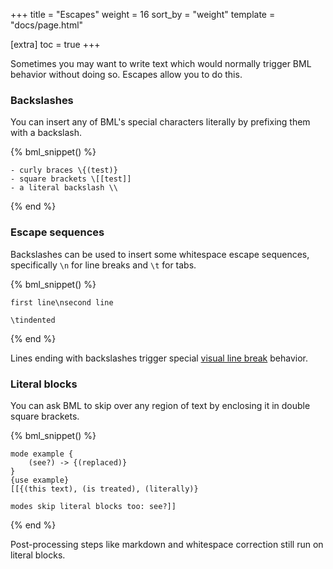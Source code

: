 +++
title = "Escapes"
weight = 16
sort_by = "weight"
template = "docs/page.html"

[extra]
toc = true
+++

Sometimes you may want to write text which would normally trigger BML behavior without doing so. Escapes allow you to do this.

### Backslashes

You can insert any of BML's special characters literally by prefixing them with a backslash.

{% bml_snippet() %}
```bml
- curly braces \{(test)}
- square brackets \[[test]]
- a literal backslash \\
```
{% end %}

### Escape sequences

Backslashes can be used to insert some whitespace escape sequences, specifically `\n` for line breaks and `\t` for tabs.

{% bml_snippet() %}
```bml
first line\nsecond line

\tindented
```
{% end %}

Lines ending with backslashes trigger special [visual line break](/docs/guide/formatting#visual-line-breaks) behavior.

### Literal blocks

You can ask BML to skip over any region of text by enclosing it in double square brackets.

{% bml_snippet() %}
```bml
mode example {
    (see?) -> {(replaced)}
}
{use example}
[[{(this text), (is treated), (literally)}

modes skip literal blocks too: see?]]
```
{% end %}

Post-processing steps like markdown and whitespace correction still run on literal blocks.

